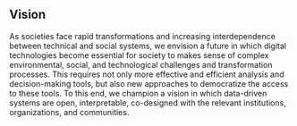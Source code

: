 ## Vision

As societies face rapid transformations and increasing interdependence
between technical and social systems, we envision a future in which
digital technologies become essential for society to makes sense of
complex environmental, social, and technological
challenges and transformation processes.
This requires not only more effective and efficient analysis and decision-making tools, 
but also new approaches to democratize the access to these tools. 
To this end, we champion a vision in which data-driven systems are
open, interpretable, co-designed with the
relevant institutions, organizations, and communities.
